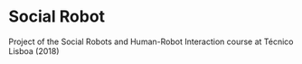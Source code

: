 # Social Robot
Project of the Social Robots and Human-Robot Interaction course at Técnico Lisboa (2018)
